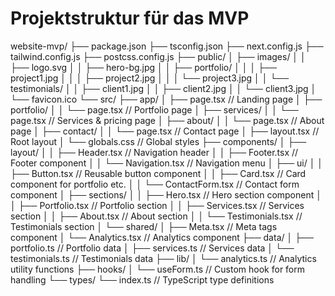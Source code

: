 # Projektstruktur für das MVP

website-mvp/
├── package.json
├── tsconfig.json
├── next.config.js
├── tailwind.config.js
├── postcss.config.js
├── public/
│   ├── images/
│   │   ├── logo.svg
│   │   ├── hero-bg.jpg
│   │   ├── portfolio/
│   │   │   ├── project1.jpg
│   │   │   ├── project2.jpg
│   │   │   └── project3.jpg
│   │   └── testimonials/
│   │       ├── client1.jpg
│   │       ├── client2.jpg
│   │       └── client3.jpg
│   └── favicon.ico
└── src/
    ├── app/
    │   ├── page.tsx            // Landing page
    │   ├── portfolio/
    │   │   └── page.tsx        // Portfolio page
    │   ├── services/
    │   │   └── page.tsx        // Services & pricing page
    │   ├── about/
    │   │   └── page.tsx        // About page
    │   ├── contact/
    │   │   └── page.tsx        // Contact page
    │   ├── layout.tsx          // Root layout
    │   └── globals.css         // Global styles
    ├── components/
    │   ├── layout/
    │   │   ├── Header.tsx      // Navigation header
    │   │   ├── Footer.tsx      // Footer component
    │   │   └── Navigation.tsx  // Navigation menu
    │   ├── ui/
    │   │   ├── Button.tsx      // Reusable button component
    │   │   ├── Card.tsx        // Card component for portfolio etc.
    │   │   └── ContactForm.tsx // Contact form component
    │   ├── sections/
    │   │   ├── Hero.tsx        // Hero section component
    │   │   ├── Portfolio.tsx   // Portfolio section
    │   │   ├── Services.tsx    // Services section
    │   │   ├── About.tsx       // About section
    │   │   └── Testimonials.tsx // Testimonials section
    │   └── shared/
    │       ├── Meta.tsx        // Meta tags component
    │       └── Analytics.tsx   // Analytics component
    ├── data/
    │   ├── portfolio.ts        // Portfolio data
    │   ├── services.ts         // Services data
    │   └── testimonials.ts     // Testimonials data
    ├── lib/
    │   └── analytics.ts        // Analytics utility functions
    ├── hooks/
    │   └── useForm.ts          // Custom hook for form handling
    └── types/
        └── index.ts            // TypeScript type definitions
        